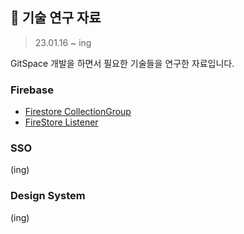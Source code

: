 ## 📒 기술 연구 자료
> 23.01.16 ~ ing

GitSpace 개발을 하면서 필요한 기술들을 연구한 자료입니다.


### Firebase
* [Firestore CollectionGroup](https://github.com/APPSCHOOL1-REPO/finalproject-gitspace/blob/dev/docs/tech/FireStore_CollectionGroupQuery.md)
* [FireStore Listener](https://github.com/APPSCHOOL1-REPO/finalproject-gitspace/blob/dev/docs/tech/Firestore_Listener.md)

### SSO
(ing)

### Design System
(ing)

### 
